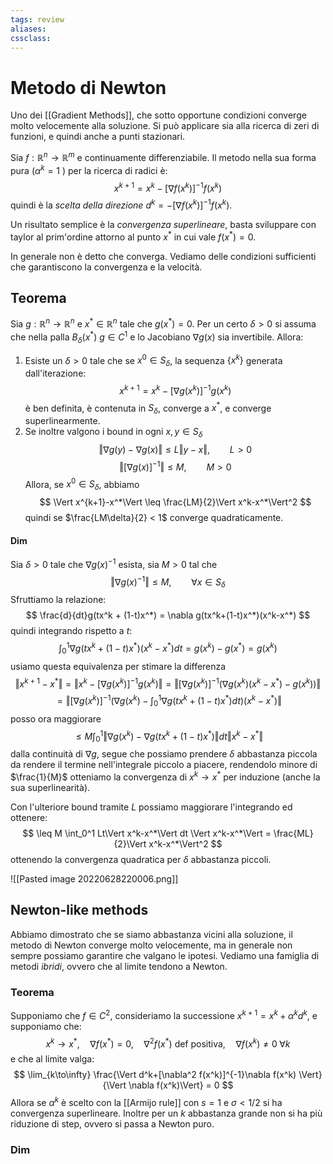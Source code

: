 ```yaml
---
tags: review
aliases:
cssclass:
---
```

 
# Metodo di Newton
Uno dei [[Gradient Methods]], che sotto opportune condizioni converge molto velocemente alla soluzione. 
Si può applicare sia alla ricerca di zeri di funzioni, e quindi anche a punti stazionari.

Sia $f : \mathbb{R}^n \to \mathbb{R}^m$ e continuamente differenziabile.
Il metodo nella sua forma pura ($\alpha^k = 1$ ) per la ricerca di radici è:
$$
x^{k+1}=x^k-[\nabla f(x^k)]^{-1}f(x^k)
$$
quindi è la _scelta della direzione_ $d^k = -[\nabla f(x^k)]^{-1}f(x^k)$.

Un risultato semplice è la _convergenza superlineare_, basta sviluppare con taylor al prim'ordine attorno al punto $x^*$ in cui vale $f(x^*)=0$.

In generale non è detto che converga. Vediamo delle condizioni sufficienti che garantiscono la convergenza e la velocità.

## Teorema
Sia $g : \mathbb{R}^n \to \mathbb{R}^n$ e $x^* \in \mathbb{R}^n$ tale che $g(x^*)=0$. Per un certo $\delta > 0$ si assuma che nella palla $B_\delta(x^*)$ $g \in C^1$ e lo Jacobiano $\nabla g(x)$ sia invertibile. Allora:
1. Esiste un $\delta > 0$ tale che se $x^0 \in S_\delta$, la sequenza $\{x^k\}$ generata dall'iterazione:
$$
x^{k+1} = x^k - [\nabla g(x^k)]^{-1}g(x^k)
$$
è ben definita, è contenuta in $S_\delta$, converge a $x^*$, e converge superlinearmente.
2. Se inoltre valgono i bound in ogni $x,y \in S_\delta$
$$
\Vert \nabla g(y)-\nabla g(x)\Vert \leq L \Vert y-x \Vert, \qquad L > 0
$$
$$
\Vert [\nabla g(x)]^{-1}\Vert \leq M, \qquad M > 0
$$
Allora, se $x^0 \in S_\delta$, abbiamo
$$
\Vert x^{k+1}-x^*\Vert \leq \frac{LM}{2}\Vert x^k-x^*\Vert^2
$$
quindi se $\frac{LM\delta}{2} < 1$ converge quadraticamente.
#### Dim 
Sia $\delta > 0$ tale che $\nabla g(x)^{-1}$ esista, sia $M>0$ tal che 
$$
\Vert \nabla g(x)^{-1}\Vert \leq M, \qquad \forall x \in S_\delta
$$
Sfruttiamo la relazione:
$$
\frac{d}{dt}g(tx^k + (1-t)x^*) = \nabla g(tx^k+(1-t)x^*)(x^k-x^*)
$$
quindi integrando rispetto a $t$:
$$
\int_0^1 \nabla g(tx^k+(1-t)x^*)(x^k-x^*)dt = g(x^k)-g(x^*)=g(x^k)
$$
usiamo questa equivalenza per stimare la differenza
$$
\Vert x^{k+1}-x^*\Vert = \Vert x^k - [\nabla g(x^k)]^{-1}g(x^k)\Vert = \left\Vert  [\nabla g(x^k)]^{-1}\left( \nabla g(x^k)(x^k-x^*) -g(x^k)\right)\right\Vert
$$
$$
= \left\Vert [\nabla g(x^k)]^{-1}\left( \nabla g(x^k)-\int_0^1 \nabla g(tx^k+(1-t)x^*)dt\right)(x^k-x^*) \right\Vert
$$
posso ora maggiorare
$$
\leq M  \int_0^1  \left\Vert\nabla g(x^k)- \nabla g(tx^k+(1-t)x^*)\right\Vert dt \Vert x^k - x^*\Vert
$$
dalla continuità di $\nabla g$, segue che possiamo prendere $\delta$ abbastanza piccola da rendere il termine nell'integrale piccolo a piacere, rendendolo minore di $\frac{1}{M}$ otteniamo la convergenza di $x^k \to x^*$ per induzione (anche la sua superlinearità).

Con l'ulteriore bound tramite $L$ possiamo maggiorare l'integrando ed ottenere:
$$
\leq M \int_0^1 Lt\Vert x^k-x^*\Vert dt \Vert x^k-x^*\Vert = \frac{ML}{2}\Vert x^k-x^*\Vert^2
$$
ottenendo la convergenza quadratica per $\delta$ abbastanza piccoli.

![[Pasted image 20220628220006.png]]

## Newton-like methods
Abbiamo dimostrato che se siamo abbastanza vicini alla soluzione, il metodo di Newton converge molto velocemente, ma in generale non sempre possiamo garantire che valgano le ipotesi. Vediamo una famiglia di metodi _ibridi_, ovvero che al limite tendono a Newton.

### Teorema 
Supponiamo che $f \in C^2$,  consideriamo la successione $x^{k+1}=x^k+\alpha^kd^k$, e supponiamo che:
$$
x^k \to x^*, \quad \nabla f(x^*)=0, \quad \nabla^2 f(x^*) \text{ def  positiva}, \quad \nabla f(x^k)\neq 0\; \forall k
$$
e che al limite valga:
$$
\lim_{k\to\infty} \frac{\Vert d^k+[\nabla^2 f(x^k)]^{-1}\nabla f(x^k) \Vert}{\Vert \nabla f(x^k)\Vert} = 0
$$
Allora se $\alpha^k$ è scelto con la [[Armijo rule]] con $s=1$ e $\sigma < 1/2$ si ha convergenza superlineare.
Inoltre per un $k$ abbastanza grande non si ha più riduzione di step, ovvero si passa a Newton puro.

### Dim 

